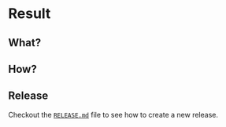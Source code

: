 # Result

## What?

## How?

## Release
Checkout the [`RELEASE.md`](RELEASE.md) file to see how to create a new release.
